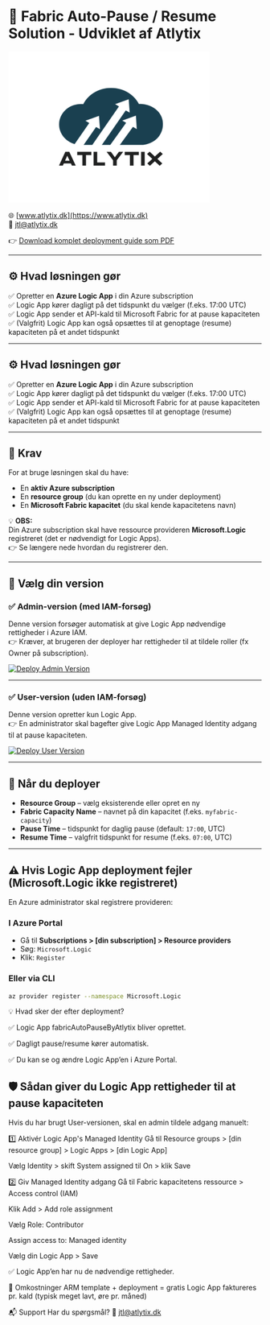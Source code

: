 # 🚀 Fabric Auto-Pause / Resume Solution - Udviklet af Atlytix

![Atlytix Logo](https://raw.githubusercontent.com/jtlAtlytix/fabric-auto-pause-deploy/main/5.png)

🌐 [www.atlytix.dk](https://www.atlytix.dk)  
📧 [jtl@atlytix.dk](mailto:jtl@atlytix.dk)

👉 [Download komplet deployment guide som PDF](https://github.com/jtlAtlytix/fabric-auto-pause-deploy/raw/main/AutoPauseGuide.pdf)

---

## ⚙ Hvad løsningen gør  
✅ Opretter en **Azure Logic App** i din Azure subscription  
✅ Logic App kører dagligt på det tidspunkt du vælger (f.eks. 17:00 UTC)  
✅ Logic App sender et API-kald til Microsoft Fabric for at pause kapaciteten  
✅ (Valgfrit) Logic App kan også opsættes til at genoptage (resume) kapaciteten på et andet tidspunkt  

---


## ⚙ Hvad løsningen gør  
✅ Opretter en **Azure Logic App** i din Azure subscription  
✅ Logic App kører dagligt på det tidspunkt du vælger (f.eks. 17:00 UTC)  
✅ Logic App sender et API-kald til Microsoft Fabric for at pause kapaciteten  
✅ (Valgfrit) Logic App kan også opsættes til at genoptage (resume) kapaciteten på et andet tidspunkt  

---

## 📌 Krav  
For at bruge løsningen skal du have:  
- En **aktiv Azure subscription**  
- En **resource group** (du kan oprette en ny under deployment)  
- En **Microsoft Fabric kapacitet** (du skal kende kapacitetens navn)  

💡 **OBS:**  
Din Azure subscription skal have ressource provideren **Microsoft.Logic** registreret (det er nødvendigt for Logic Apps).  
👉 Se længere nede hvordan du registrerer den.

---

## 🚀 Vælg din version  

### ✅ **Admin-version (med IAM-forsøg)**  
Denne version forsøger automatisk at give Logic App nødvendige rettigheder i Azure IAM.  
👉 Kræver, at brugeren der deployer har rettigheder til at tildele roller (fx Owner på subscription).

[![Deploy Admin Version](https://aka.ms/deploytoazurebutton)](https://portal.azure.com/#create/Microsoft.Template/uri/https%3A%2F%2Fraw.githubusercontent.com%2FjtlAtlytix%2Ffabric-auto-pause-deploy%2Fmain%2Ffabric-auto-pause.json)

---

### ✅ **User-version (uden IAM-forsøg)**  
Denne version opretter kun Logic App.  
👉 En administrator skal bagefter give Logic App Managed Identity adgang til at pause kapaciteten.

[![Deploy User Version](https://aka.ms/deploytoazurebutton)](https://portal.azure.com/#create/Microsoft.Template/uri/https%3A%2F%2Fraw.githubusercontent.com%2FjtlAtlytix%2Ffabric-auto-pause-deploy%2Fmain%2Ffabric-auto-pause-user.json)

---

## 📝 Når du deployer  
- **Resource Group** – vælg eksisterende eller opret en ny  
- **Fabric Capacity Name** – navnet på din kapacitet (f.eks. `myfabric-capacity`)  
- **Pause Time** – tidspunkt for daglig pause (default: `17:00`, UTC)  
- **Resume Time** – valgfrit tidspunkt for resume (f.eks. `07:00`, UTC)  

---

## ⚠ Hvis Logic App deployment fejler (Microsoft.Logic ikke registreret)  
En Azure administrator skal registrere provideren:

### I Azure Portal  
- Gå til **Subscriptions > [din subscription] > Resource providers**  
- Søg: `Microsoft.Logic`  
- Klik: `Register`  

### Eller via CLI  
```bash
az provider register --namespace Microsoft.Logic
```

💡 Hvad sker der efter deployment?

✅ Logic App fabricAutoPauseByAtlytix bliver oprettet.

✅ Dagligt pause/resume kører automatisk. 

✅ Du kan se og ændre Logic App’en i Azure Portal. 


## **🛡 Sådan giver du Logic App rettigheder til at pause kapaciteten**
Hvis du har brugt User-versionen, skal en admin tildele adgang manuelt:

1️⃣ Aktivér Logic App's Managed Identity
Gå til Resource groups > [din resource group] > Logic Apps > [din Logic App]

Vælg Identity > skift System assigned til On > klik Save

2️⃣ Giv Managed Identity adgang
Gå til Fabric kapacitetens ressource > Access control (IAM)

Klik Add > Add role assignment

Vælg Role: Contributor

Assign access to: Managed identity

Vælg din Logic App > Save

✅ Logic App’en har nu de nødvendige rettigheder.

💸 Omkostninger
ARM template + deployment = gratis
Logic App faktureres pr. kald (typisk meget lavt, øre pr. måned)

📬 Support
Har du spørgsmål?
📧 jtl@atlytix.dk


